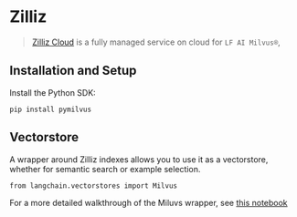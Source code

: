 Zilliz
======

> [Zilliz Cloud](https://zilliz.com/doc/quick_start) is a fully managed service on cloud for `LF AI Milvus®`,

Installation and Setup[​](#installation-and-setup "Direct link to Installation and Setup")
------------------------------------------------------------------------------------------

Install the Python SDK:

    pip install pymilvus

Vectorstore[​](#vectorstore "Direct link to Vectorstore")
---------------------------------------------------------

A wrapper around Zilliz indexes allows you to use it as a vectorstore, whether for semantic search or example selection.

    from langchain.vectorstores import Milvus

For a more detailed walkthrough of the Miluvs wrapper, see [this notebook](/docs/modules/data_connection/vectorstores/integrations/zilliz.html)